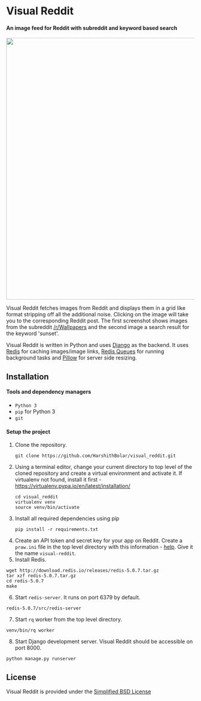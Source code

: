 # Visual Reddit 

#### An image feed for Reddit with subreddit and keyword based search

<p align="center">
  <img width="700" src="https://i.imgur.com/K6IligW.jpg">
</p>

Visual Reddit fetches images from Reddit and displays them in a grid like format stripping off all the additional noise. Clicking on the image will take you to the corresponding Reddit post. The first screenshot shows images from the subreddit [/r/Wallpapers](https://www.reddit.com/r/wallpapers/) and the second image a search result for the keyword 'sunset'.

Visual Reddit is written in Python and uses [Django](https://www.djangoproject.com/) as the backend. It uses [Redis](https://redis.io/) for caching images/image links, [Redis Queues](https://python-rq.org/) for running background tasks and [Pillow](https://pillow.readthedocs.io/en/stable/) for server side resizing.

Installation
------------
#### Tools and dependency managers
* `Python 3`
* `pip` for Python 3 
* `git`

#### Setup the project
1. Clone the repository. 
   ```
   git clone https://github.com/HarshithBolar/visual_reddit.git
   ```
2. Using a terminal editor, change your current directory to top level of the cloned repository and create a virtual environment and activate it. If virtualenv not found, install it first - https://virtualenv.pypa.io/en/latest/installation/
   ```
   cd visual_reddit
   virtualenv venv
   source venv/bin/activate
   ```
3. Install all required dependencies using pip
   ```
   pip install -r requirements.txt
   ```
4. Create an API token and secret key for your app on Reddit. Create a `praw.ini` file in the top level directory with this information - [help](https://praw.readthedocs.io/en/latest/getting_started/configuration/prawini.html#defining-additional-sites). Give it the name `visual-reddit`.
5. Install Redis.
```
wget http://download.redis.io/releases/redis-5.0.7.tar.gz
tar xzf redis-5.0.7.tar.gz
cd redis-5.0.7
make
```
6. Start `redis-server`. It runs on port 6379 by default.
```
redis-5.0.7/src/redis-server
```
7. Start `rq` worker from the top level directory.
```
venv/bin/rq worker
```
8. Start Django development server. Visual Reddit should be accessible on port 8000.
```
python manage.py runserver
```

License
-------
Visual Reddit is provided under the [Simplified BSD License](https://github.com/HarshithBolar/visual_reddit/blob/master/LICENSE.md)
